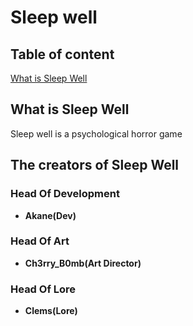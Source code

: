 # **Sleep well**
## **Table of content**
[What is Sleep Well](##What-is-Sleep-Well)
## **What is Sleep Well**
Sleep well is a psychological horror game
## **The creators of Sleep Well**
### **Head Of Development**
- **Akane(Dev)**
### **Head Of Art**
- **Ch3rry_B0mb(Art Director)**
### **Head Of Lore**
- **Clems(Lore)**
